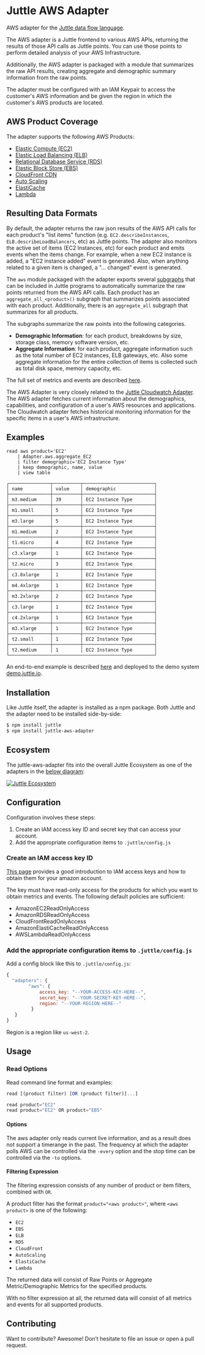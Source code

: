 # Juttle AWS Adapter

AWS adapter for the [Juttle data flow
language](https://github.com/juttle/juttle).

The AWS adapter is a Juttle frontend to various AWS APIs, returning the results of those API calls as Juttle points. You can use those points to perform detailed analysis of your AWS Infrastructure.

Additionally, the AWS adapter is packaged with a module that summarizes the raw API results, creating aggregate and demographic summary information from the raw points.

The adapter must be configured with an IAM Keypair to access the customer's AWS information and be given the region in which the customer's AWS products are located.

## AWS Product Coverage

The adapter supports the following AWS Products:

- [Elastic Compute (EC2)](http://docs.aws.amazon.com/AWSEC2/latest/UserGuide/monitoring_ec2.html)
- [Elastic Load Balancing (ELB)](http://docs.aws.amazon.com/ElasticLoadBalancing/latest/DeveloperGuide/elb-cloudwatch-metrics.html)
- [Relational Database Service (RDS)](http://docs.aws.amazon.com/AmazonRDS/latest/UserGuide/USER_Monitoring.html)
- [Elastic Block Store (EBS)](http://docs.aws.amazon.com/AWSEC2/latest/UserGuide/monitoring-volume-status.html)
- [CloudFront CDN](http://docs.aws.amazon.com/AmazonCloudFront/latest/DeveloperGuide/monitoring-using-cloudwatch.html)
- [Auto Scaling](http://docs.aws.amazon.com/AutoScaling/latest/DeveloperGuide/as-instance-monitoring.html)
- [ElastiCache](http://docs.aws.amazon.com/AmazonElastiCache/latest/UserGuide/CacheMetrics.html)
- [Lambda](http://docs.aws.amazon.com/lambda/latest/dg/monitoring-functions.html)

## Resulting Data Formats

By default, the adapter returns the raw json results of the AWS API calls for each product's "list items" function (e.g. `EC2.describeInstances`, `ELB.describeLoadBalancers`, etc) as Juttle points. The adapter also monitors the active set of items (EC2 Instances, etc) for each product and emits events when the items change. For example, when a new EC2 instance is added, a "EC2 instance added" event is generated. Also, when anything related to a given item is changed, a "... changed" event is generated.

The `aws` module packaged with the adapter exports several [subgraphs](http://juttle.github.io/juttle/concepts/programming_constructs/#subgraphs) that can be included in Juttle programs to automatically summarize the raw points returned from the AWS API calls. Each product has an `aggregate_all_<product>()` subgraph that summarizes points associated with each product. Additionally, there is an `aggregate_all` subgraph that summarizes for all products.

The subgraphs summarize the raw points into the following categories.
- **Demographic Information**: for each product, breakdowns by size, storage class, memory software version, etc.
- **Aggregate Information**: for each product, aggregate information such as the total number of EC2 instances, ELB gateways, etc. Also some aggregate information for the entire collection of items is collected such as total disk space, memory capacity, etc.

The full set of metrics and events are described [here](./docs/aws_adapter_metrics_events.md).

The AWS Adapter is very closely related to the [Juttle Cloudwatch Adapter](https://github.com/juttle/juttle-cloudwatch-adapter). The AWS adapter fetches current information about the demographics, capabilities, and configuration of a user's AWS resources and applications. The Cloudwatch adapter fetches historical monitoring information for the specific items in a user's AWS infrastructure.

## Examples

```
read aws product='EC2'
    | Adapter.aws.aggregate_EC2
    | filter demographic='EC2 Instance Type'
    | keep demographic, name, value
    | view table

┌───────────────┬──────────┬──────────────────────────┐
│ name          │ value    │ demographic              │
├───────────────┼──────────┼──────────────────────────┤
│ m3.medium     │ 39       │ EC2 Instance Type        │
├───────────────┼──────────┼──────────────────────────┤
│ m1.small      │ 5        │ EC2 Instance Type        │
├───────────────┼──────────┼──────────────────────────┤
│ m3.large      │ 5        │ EC2 Instance Type        │
├───────────────┼──────────┼──────────────────────────┤
│ m1.medium     │ 2        │ EC2 Instance Type        │
├───────────────┼──────────┼──────────────────────────┤
│ t1.micro      │ 4        │ EC2 Instance Type        │
├───────────────┼──────────┼──────────────────────────┤
│ c3.xlarge     │ 1        │ EC2 Instance Type        │
├───────────────┼──────────┼──────────────────────────┤
│ t2.micro      │ 3        │ EC2 Instance Type        │
├───────────────┼──────────┼──────────────────────────┤
│ c3.8xlarge    │ 1        │ EC2 Instance Type        │
├───────────────┼──────────┼──────────────────────────┤
│ m4.4xlarge    │ 1        │ EC2 Instance Type        │
├───────────────┼──────────┼──────────────────────────┤
│ m3.2xlarge    │ 2        │ EC2 Instance Type        │
├───────────────┼──────────┼──────────────────────────┤
│ c3.large      │ 1        │ EC2 Instance Type        │
├───────────────┼──────────┼──────────────────────────┤
│ c4.2xlarge    │ 1        │ EC2 Instance Type        │
├───────────────┼──────────┼──────────────────────────┤
│ m3.xlarge     │ 1        │ EC2 Instance Type        │
├───────────────┼──────────┼──────────────────────────┤
│ t2.small      │ 1        │ EC2 Instance Type        │
├───────────────┼──────────┼──────────────────────────┤
│ t2.medium     │ 1        │ EC2 Instance Type        │
└─────────────────────────────────────────────────────┘
```

An end-to-end example is described [here](https://github.com/juttle/juttle-engine/tree/master/examples/aws-cloudwatch) and deployed to the demo system [demo.juttle.io](http://demo.juttle.io/?path=/examples/aws-cloudwatch/index.juttle).

## Installation

Like Juttle itself, the adapter is installed as a npm package. Both Juttle and
the adapter need to be installed side-by-side:

```bash
$ npm install juttle
$ npm install juttle-aws-adapter
```

## Ecosystem

The juttle-aws-adapter fits into the overall Juttle Ecosystem as one of the adapters in the [below diagram](https://github.com/juttle/juttle/blob/master/docs/juttle_ecosystem.md):

[![Juttle Ecosystem](https://github.com/juttle/juttle/raw/master/docs/images/JuttleEcosystemDiagram.png)](https://github.com/juttle/juttle/blob/master/docs/juttle_ecosystem.md)

## Configuration

Configuration involves these steps:

1. Create an IAM access key ID and secret key that can access your account.
2. Add the appropriate configuration items to `.juttle/config.js`

### Create an IAM access key ID

[This page](https://aws.amazon.com/developers/access-keys/) provides a good introduction to IAM access keys and how to obtain them for your amazon account.

The key must have read-only access for the products for which you want to obtain metrics and events. The following default policies are sufficient:

- AmazonEC2ReadOnlyAccess
- AmazonRDSReadOnlyAccess
- CloudFrontReadOnlyAccess
- AmazonElastiCacheReadOnlyAccess
- AWSLambdaReadOnlyAccess

### Add the appropriate configuration items to `.juttle/config.js`

Add a config block like this to `.juttle/config.js`:

```Javascript
{
  "adapters": {
        "aws": {
            access_key: "--YOUR-ACCESS-KEY-HERE--",
            secret_key: "--YOUR-SECRET-KEY-HERE--",
            region: "--YOUR-REGION-HERE--"
         }
   }
}
```

Region is a region like `us-west-2`.

## Usage

### Read Options

Read command line format and examples:

```Javascript
read [(product filter) [OR (product filter)]...]

read product="EC2"                                                        // Return all metrics and events for all EC2 instances
read product="EC2" OR product="EBS"                                       // Return all metrics and events for the set of EC2 instances and EBS volumes
```

#### Options

The aws adapter only reads current live information, and as a result does not support a timerange in the past. The frequency at which the adapter polls AWS can be controlled via the `-every` option and the stop time can be controlled via the `-to` options.

#### Filtering Expression

The filtering expression consists of any number of product or item filters, combined with `OR`.

A product filter has the format `product="<aws product>"`, where `<aws product>` is one of the following:

- `EC2`
- `EBS`
- `ELB`
- `RDS`
- `CloudFront`
- `AutoScaling`
- `ElastiCache`
- `Lambda`

The returned data will consist of Raw Points or Aggregate Metric/Demographic Metrics for the specified products.

With no filter expression at all, the returned data will consist of all metrics and events for all supported products.

## Contributing

Want to contribute? Awesome! Don’t hesitate to file an issue or open a pull
request.
